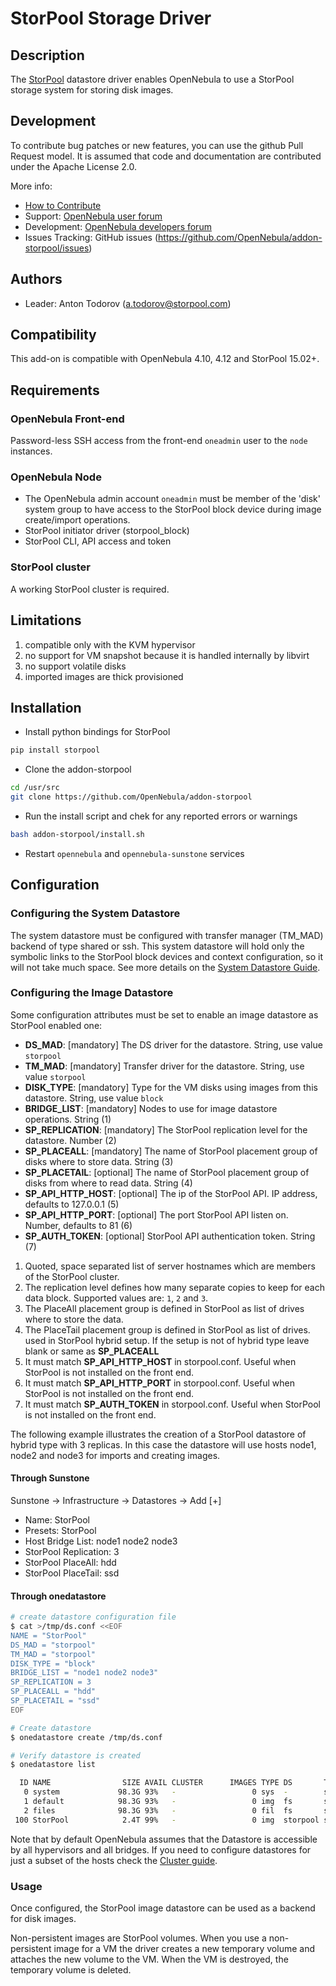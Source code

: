 # StorPool Storage Driver

## Description

The [StorPool](https://storpool.com/) datastore driver enables OpenNebula to use a StorPool storage system for storing disk images.

## Development

To contribute bug patches or new features, you can use the github Pull Request model. It is assumed that code and documentation are contributed under the Apache License 2.0. 

More info:

* [How to Contribute](http://opennebula.org/addons/contribute/)
* Support: [OpenNebula user forum](https://forum.opennebula.org/c/support)
* Development: [OpenNebula developers forum](https://forum.opennebula.org/c/development)
* Issues Tracking: GitHub issues (https://github.com/OpenNebula/addon-storpool/issues)

## Authors

* Leader: Anton Todorov (a.todorov@storpool.com)

## Compatibility

This add-on is compatible with OpenNebula 4.10, 4.12 and StorPool 15.02+.

## Requirements

### OpenNebula Front-end

Password-less SSH access from the front-end `oneadmin` user to the `node` instances.

### OpenNebula Node

* The OpenNebula admin account `oneadmin` must be member of the 'disk' system group to have access to the StorPool block device during image create/import operations.
* StorPool initiator driver (storpool_block)
* StorPool CLI, API access and token

### StorPool cluster

A working StorPool cluster is required.

## Limitations

1. compatible only with the KVM hypervisor
1. no support for VM snapshot because it is handled internally by libvirt
1. no support volatile disks
1. imported images are thick provisioned


## Installation

* Install python bindings for StorPool
```bash
pip install storpool
```
* Clone the addon-storpool
```bash
cd /usr/src
git clone https://github.com/OpenNebula/addon-storpool
```
* Run the install script and chek for any reported errors or warnings
```bash
bash addon-storpool/install.sh
```
* Restart `opennebula` and `opennebula-sunstone` services

## Configuration

### Configuring the System Datastore

The system datastore must be configured with transfer manager (TM_MAD) backend of type shared or ssh. This system datastore will hold only the symbolic links to the StorPool block devices and context configuration, so it will not take much space. See more details on the [System Datastore Guide](http://docs.opennebula.org/4.10/administration/storage/system_ds.html).

### Configuring the Image Datastore

Some configuration attributes must be set to enable an image datastore as StorPool enabled one:

* **DS_MAD**: [mandatory] The DS driver for the datastore. String, use value `storpool`
* **TM_MAD**: [mandatory] Transfer driver for the datastore. String, use value `storpool`
* **DISK_TYPE**: [mandatory] Type for the VM disks using images from this datastore. String, use value `block`
* **BRIDGE_LIST**: [mandatory] Nodes to use for image datastore operations. String (1)
* **SP_REPLICATION**: [mandatory] The StorPool replication level for the datastore. Number (2)
* **SP_PLACEALL**: [mandatory] The name of StorPool placement group of disks where to store data. String (3)
* **SP_PLACETAIL**: [optional] The name of StorPool placement group of disks from where to read data. String (4)
* **SP_API_HTTP_HOST**: [optional] The ip of the StorPool API. IP address, defaults to 127.0.0.1 (5)
* **SP_API_HTTP_PORT**: [optional] The port StorPool API listen on. Number, defaults to 81 (6)
* **SP_AUTH_TOKEN**: [optional] StorPool API authentication token. String (7)


1. Quoted, space separated list of server hostnames which are members of the StorPool cluster.
1. The replication level defines how many separate copies to keep for each data block. Supported values are: `1`, `2` and `3`.
1. The PlaceAll placement group is defined in StorPool as list of drives where to store the data.
1. The PlaceTail placement group is defined in StorPool as list of drives. used in StorPool hybrid setup. If the setup is not of hybrid type leave blank or same as **SP_PLACEALL**
1. It must match **SP_API_HTTP_HOST** in storpool.conf. Useful when StorPool is not installed on the front end.
1. It must match **SP_API_HTTP_PORT** in storpool.conf. Useful when StorPool is not installed on the front end.
1. It must match **SP_AUTH_TOKEN** in storpool.conf. Useful when StorPool is not installed on the front end.

The following example illustrates the creation of a StorPool datastore of hybrid type with 3 replicas. In this case the datastore will use hosts node1, node2 and node3 for imports and creating images.

#### Through Sunstone

Sunstone -> Infrastructure -> Datastores -> Add [+]

* Name: StorPool
* Presets: StorPool
* Host Bridge List: node1 node2 node3
* StorPool Replication: 3
* StorPool PlaceAll: hdd
* StorPool PlaceTail: ssd

#### Through onedatastore

```bash
# create datastore configuration file
$ cat >/tmp/ds.conf <<EOF
NAME = "StorPool"
DS_MAD = "storpool"
TM_MAD = "storpool"
DISK_TYPE = "block"
BRIDGE_LIST = "node1 node2 node3"
SP_REPLICATION = 3
SP_PLACEALL = "hdd"
SP_PLACETAIL = "ssd"
EOF

# Create datastore
$ onedatastore create /tmp/ds.conf

# Verify datastore is created
$ onedatastore list

  ID NAME                SIZE AVAIL CLUSTER      IMAGES TYPE DS       TM
   0 system             98.3G 93%   -                 0 sys  -        shared
   1 default            98.3G 93%   -                 0 img  fs       shared
   2 files              98.3G 93%   -                 0 fil  fs       ssh
 100 StorPool            2.4T 99%   -                 0 img  storpool storpool
```

Note that by default OpenNebula assumes that the Datastore is accessible by all hypervisors and all bridges. If you need to configure datastores for just a subset of the hosts check the [Cluster guide](http://opennebula.org/documentation:rel4.4:cluster_guide).

### Usage

Once configured, the StorPool image datastore can be used as a backend for disk images.

Non-persistent images are StorPool volumes. When you use a non-persistent image for a VM the driver creates a new temporary volume and attaches the new volume to the VM. When the VM is destroyed, the temporary volume is deleted.
